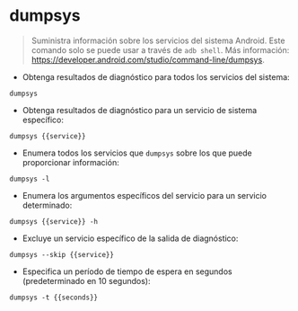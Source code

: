 # dumpsys

> Suministra información sobre los servicios del sistema Android.
> Este comando solo se puede usar a través de `adb shell`.
> Más información: <https://developer.android.com/studio/command-line/dumpsys>.

- Obtenga resultados de diagnóstico para todos los servicios del sistema:

`dumpsys`

- Obtenga resultados de diagnóstico para un servicio de sistema específico:

`dumpsys {{service}}`

- Enumera todos los servicios que `dumpsys` sobre los que puede proporcionar información:

`dumpsys -l`

- Enumera los argumentos específicos del servicio para un servicio determinado:

`dumpsys {{service}} -h`

- Excluye un servicio específico de la salida de diagnóstico:

`dumpsys --skip {{service}}`

- Especifica un período de tiempo de espera en segundos (predeterminado en 10 segundos):

`dumpsys -t {{seconds}}`
